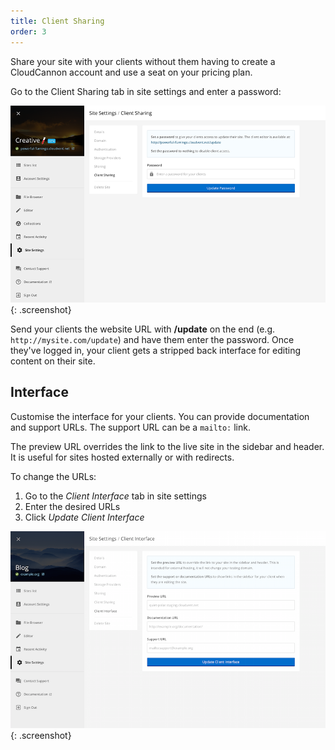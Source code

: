 ```yaml
---
title: Client Sharing
order: 3
---
```


Share your site with your clients without them having to create a CloudCannon account and use a seat on your pricing plan.

Go to the Client Sharing tab in site settings and enter a password:

![Password sharing](/img/sharing/5.png){: .screenshot}

Send your clients the website URL with **/update** on the end (e.g. `http://mysite.com/update`) and have them enter the password. Once they've logged in, your client gets a stripped back interface for editing content on their site.

## Interface

Customise the interface for your clients. You can provide documentation and support URLs. The support URL can be a `mailto:` link.

The preview URL overrides the link to the live site in the sidebar and header. It is useful for sites hosted externally or with redirects.

To change the URLs:

1. Go to the *Client Interface* tab in site settings
2. Enter the desired URLs
3. Click *Update Client Interface*

![Client Interface](/img/sharing/client-interface.png){: .screenshot}
